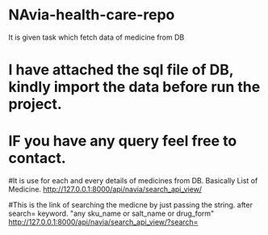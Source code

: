 # NAvia-health-care-repo
It is given task which fetch data of medicine from  DB

# I have attached the sql file of DB, kindly import the data before run the project. 
# IF you have any query feel free to contact.

#It is use for each and every details of medicines from DB. Basically List of Medicine.
http://127.0.0.1:8000/api/navia/search_api_view/

#This is the link of searching the medicne by just passing the string. after search= keyword. "any sku_name or salt_name or drug_form"
http://127.0.0.1:8000/api/navia/search_api_view/?search=
